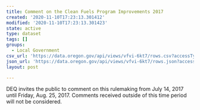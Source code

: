 ```yaml
---
title: Comment on the Clean Fuels Program Improvements 2017
created: '2020-11-10T17:23:13.301412'
modified: '2020-11-10T17:23:13.301423'
state: active
type: dataset
tags: []
groups:
  - Local Government
csv_url: 'https://data.oregon.gov/api/views/vfvi-6kt7/rows.csv?accessType=DOWNLOAD'
json_url: 'https://data.oregon.gov/api/views/vfvi-6kt7/rows.json?accessType=DOWNLOAD'
layout: post

---
```

DEQ invites the public to comment on this rulemaking from July 14, 2017 until Friday, Aug. 25, 2017. Comments received outside of this time period will not be considered.
